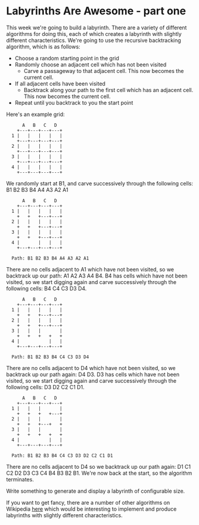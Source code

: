# Labyrinths Are Awesome - part one

This week we're going to build a labyrinth. There are a variety of different algorithms for doing this, each of which
creates a labyrinth with slightly different characteristics. We're going to use the recursive backtracking algorithm,
which is as follows:

- Choose a random starting point in the grid
- Randomly choose an adjacent cell which has not been visited
  - Carve a passageway to that adjacent cell. This now becomes the current cell.
- If all adjacent cells have been visited
  - Backtrack along your path to the first cell which has an adjacent cell. This now becomes the current cell.
- Repeat until you backtrack to you the start point

Here's an example grid:
 
          A   B   C   D
        +---+---+---+---+
      1 |   |   |   |   |
        +---+---+---+---+
      2 |   |   |   |   |
        +---+---+---+---+
      3 |   |   |   |   |
        +---+---+---+---+
      4 |   |   |   |   |
        +---+---+---+---+
        
We randomly start at B1, and carve successively through the following cells: B1 B2 B3 B4 A4 A3 A2 A1

          A   B   C   D
        +---+---+---+---+
      1 |   |   |   |   |
        +   +   +---+---+
      2 |   |   |   |   |
        +   +   +---+---+
      3 |   |   |   |   |
        +   +   +---+---+
      4 |       |   |   |
        +---+---+---+---+
        
      Path: B1 B2 B3 B4 A4 A3 A2 A1

There are no cells adjacent to A1 which have not been visited, so we backtrack up our path: A1 A2 A3 A4 B4. B4 has cells
which have not been visited, so we start digging again and carve successively through the following cells: B4 C4 C3 D3 D4.

          A   B   C   D
        +---+---+---+---+
      1 |   |   |   |   |
        +   +   +---+---+
      2 |   |   |   |   |
        +   +   +---+---+
      3 |   |   |       |
        +   +   +   +   +
      4 |           |   |
        +---+---+---+---+

      Path: B1 B2 B3 B4 C4 C3 D3 D4
        
There are no cells adjacent to D4 which have not been visited, so we backtrack up our path again: D4 D3. D3 has cells
which have not been visited, so we start digging again and carve successively through the following cells: D3 D2 C2 C1 D1.
    
          A   B   C   D
        +---+---+---+---+
      1 |   |   |       |
        +   +   +   +---+
      2 |   |   |       |
        +   +   +---+   +
      3 |   |   |       |
        +   +   +   +   +
      4 |           |   |
        +---+---+---+---+
    
      Path: B1 B2 B3 B4 C4 C3 D3 D2 C2 C1 D1 

There are no cells adjacent to D4 so we backtrack up our path again: D1 C1 C2 D2 D3 C3 C4 B4 B3 B2 B1. We're now back at
the start, so the algorithm terminates.

Write something to generate and display a labyrinth of configurable size. 

If you want to get fancy, there are a number of other algorithms on Wikipedia
[here](https://en.wikipedia.org/wiki/Maze_generation_algorithm) which would be interesting to implement and produce
labyrinths with slightly different characteristics.

